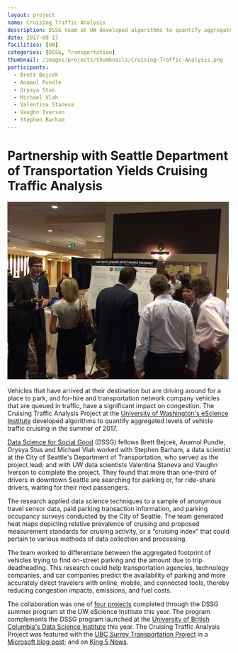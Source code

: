 ```yaml
---
layout: project
name: Cruising Traffic Analysis
description: DSSG team at UW developed algorithms to quantify aggregated levels of vehicle traffic that are “cruising” for parking, or for-hire vehicles between customers
date: 2017-09-17
facilities: [UW]
categories: [DSSG, Transportation]
thumbnail: /images/projects/thumbnails/Cruising-Traffic-Analysis.png
participants:
  - Brett Bejcek
  - Anamol Pundle
  - Orysya Stus
  - Michael Vlah
  - Valentina Staneva
  - Vaughn Iverson
  - Stephen Barham
---
```


# Partnership with Seattle Department of Transportation Yields Cruising Traffic Analysis

![](/images/projects/cruising.jpg)

Vehicles that have arrived at their destination but are driving around for a place to park, and for-hire and transportation network company vehicles that are queued in traffic, have a significant impact on congestion. The Cruising Traffic Analysis Project at the [University of Washington's eScience Institute](http://escience.washington.edu/) developed algorithms to quantify aggregated levels of vehicle traffic cruising in the summer of 2017.

[Data Science for Social Good](http://escience.washington.edu/dssg/) (DSSG) fellows Brett Bejcek, Anamol Pundle, Orysya Stus and Michael Vlah worked with Stephen Barham, a data scientist at the City of Seattle's Department of Transportation, who served as the project lead; and with UW data scientists Valentina Staneva and Vaughn Iverson to complete the project. They found that more than one-third of drivers in downtown Seattle are searching for parking or, for ride-share drivers, waiting for their next passengers.

The research applied data science techniques to a sample of anonymous travel sensor data, paid parking transaction information, and parking occupancy surveys conducted by the City of Seattle. The team generated heat maps depicting relative prevalence of cruising and proposed measurement standards for cruising activity, or a “cruising index” that could pertain to various methods of data collection and processing.

The team worked to differentiate between the aggregated footprint of vehicles trying to find on-street parking and the amount due to trip deadheading. This research could help transportation agencies, technology companies, and car companies predict the availability of parking and more accurately direct travelers with online, mobile, and connected tools, thereby reducing congestion impacts, emissions, and fuel costs.

The collaboration was one of [four projects](http://escience.washington.edu/dssg/project-summaries-2017/) completed through the DSSG summer program at the UW eScience Institute this year. The program complements the DSSG program launched at the [University of British Columbia's Data Science Institute](https://dsi.ubc.ca/data-science-social-good) this year. The Cruising Traffic Analysis Project was featured with the [UBC Surrey Transportation Project](http://cascadiadata.org/surrey_transit.html) in a [Microsoft blog post](https://news.microsoft.com/features/students-create-something-really-incredible-broader-aim-help-two-cross-border-cities-thrive-together/); and on [King 5 News](http://www.king5.com/mobile/article/news/local/seattle/one-third-of-seattle-drivers-cruising-for-parking-rides-study-finds/281-465290202).